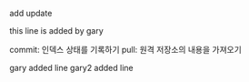 add
update

this line is added by gary

commit: 인덱스 상태를 기록하기
pull: 원격 저장소의 내용을 가져오기

gary added line
gary2 added line